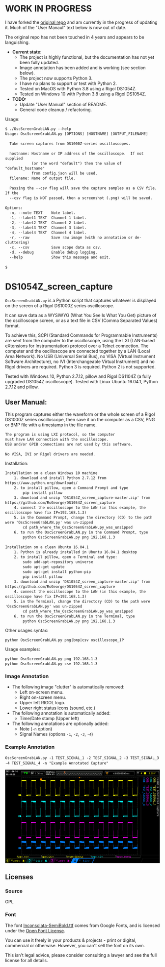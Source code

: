# WORK IN PROGRESS
I have forked the [original repo](https://github.com/RoGeorge/DS1054Z_screen_capture) and am currently in the progress of updating it.  Much of the "User Manaul" text below is now out of date.

The original repo has not been touched in 4 years and appears to be languishing.

- **Current state:**
    - The project is highly functional, but the documentation has not yet been fully updated.
    - Image annotation has been added and is working (see section below).
    - The project now supports Python 3.
    - I have no plans to support or test with Python 2.
    - Tested on MacOS with Python 3.8 using a Rigol DS1054Z.
    - Tested on Windows 10 with Python 3.8 using a Rigol DS1054Z.
- **TODO:**
    - Update "User Manual" section of README.
    - General code cleanup / refactoring.

Usage:
```
$ ./OscScreenGrabLAN.py --help
Usage: OscScreenGrabLAN.py [OPTIONS] [HOSTNAME] [OUTPUT_FILENAME]

  Take screen captures from DS1000Z-series oscilloscopes.

  hostname: Hostname or IP address of the oscilloscope.  If not supplied
            (or the word "default") then the value of "default_hostname"
            from config.json will be used.
  filename: Name of output file.

  Passing the --csv flag will save the capture samples as a CSV file. If the
  --csv flag is NOT passed, then a screenshot (.png) will be saved.

Options:
  -n, --note TEXT    Note label.
  -1, --label1 TEXT  Channel 1 label.
  -2, --label2 TEXT  Channel 2 label.
  -3, --label3 TEXT  Channel 3 label.
  -4, --label4 TEXT  Channel 4 label.
  -r, --raw          Save raw image (with no annotation or de-cluttering)
  -c, --csv          Save scope data as csv.
  -d, --debug        Enable debug logging.
  --help             Show this message and exit.

$
```
# DS1054Z_screen_capture

`OscScreenGrabLAN.py` is a Python script that captures
whatever is displayed on the screen of a Rigol DS1000Z series oscilloscope.

It can save data as a WYSIWYG (What You See Is What You Get) picture of the oscilloscope screen,
 or as a text file in CSV (Comma Separated Values) format.

To achieve this, SCPI (Standard Commands for Programmable Instruments) are sent from the computer
to the oscilloscope, using the LXI (LAN-based eXtensions for Instrumentation) protocol over a Telnet connection.
The computer and the oscilloscope are connected together by a LAN (Local Area Network).
No USB (Universal Serial Bus), no VISA (Virtual Instrument Software Architecture),
no IVI (Interchangeable Virtual Instrument) and no Rigol drivers are required.
Python 3 is required. Python 2 is not supported.

Tested with Windows 10, Python 2.7.12, pillow and Rigol DS1104Z (a fully upgraded DS1054Z oscilloscope).
Tested with Linux Ubuntu 16.04.1, Python 2.7.12 and pillow.


## User Manual:
This program captures either the waveform or the whole screen
    of a Rigol DS1000Z series oscilloscope, then save it on the computer
    as a CSV, PNG or BMP file with a timestamp in the file name.

    The program is using LXI protocol, so the computer
    must have LAN connection with the oscilloscope.
    USB and/or GPIB connections are not used by this software.

    No VISA, IVI or Rigol drivers are needed.
	
Installation:

    Installation on a clean Windows 10 machine
	    1. download and install Python 2.7.12 from https://www.python.org/downloads/
		2. to install pillow, open a Command Prompt and type
		    pip install pillow
		3. download and unzip 'DS1054Z_screen_capture-master.zip' from https://github.com/RoGeorge/DS1054Z_screen_capture
		4. connect the oscilloscope to the LAN (in this example, the oscilloscope have fix IP=192.168.1.3)
		5. in the Command Prompt, change the directory (CD) to the path were 'OscScreenGrabLAN.py' was un-zipped
		    cd path_where_the_OscScreenGrabLAN.py_was_unzipped
		6. to run the OscScreenGrabLAN.py in the Command Prompt, type
		    python OscScreenGrabLAN.py png 192.168.1.3
			
	Installation on a clean Ubuntu 16.04.1
	    1. Python is already installed in Ubuntu 16.04.1 desktop
	    2. to install pillow, open a Terminal and type:
		    sudo add-apt-repository universe
			sudo apt-get update
			sudo apt-get install python-pip
			pip install pillow
		3. download and unzip 'DS1054Z_screen_capture-master.zip' from https://github.com/RoGeorge/DS1054Z_screen_capture
		4. connect the oscilloscope to the LAN (in this example, the oscilloscope have fix IP=192.168.1.3)
		5. in the Terminal, change the directory (CD) to the path were 'OscScreenGrabLAN.py' was un-zipped
		    cd path_where_the_OscScreenGrabLAN.py_was_unzipped
		6. to run the OscScreenGrabLAN.py in the Terminal, type
		    python OscScreenGrabLAN.py png 192.168.1.3			
	
Other usages syntax:

    python OscScreenGrabLAN.py png|bmp|csv oscilloscope_IP

Usage examples:

    python OscScreenGrabLAN.py png 192.168.1.3
    python OscScreenGrabLAN.py csv 192.168.1.3

### Image Annotation

- The following image "clutter" is automatically removed:
    - Left on-screen menu.
    - Right on-screen menu.
    - Upper left RIGOL logo.
    - Lower right status icons (sound, etc.)
- The following annotation is automatically added:
    - Time/Date stamp (Upper left)
- The following annotations are optionally added:
    - Note (`-n` option)
    - Signal Names (options `-1`, `-2`, `-3`, `-4`)

### Example Annotation
`OscScreenGrabLAN.py -1 TEST_SIGNAL_1 -2 TEST_SIGNAL_2 -3 TEST_SIGNAL_3 -4 TEST_SIGNAL_4 -n "Example Annotated Capture"`

![](captures/Example_Annotated_Capture.png)

## Licenses
### Source
GPL
### Font
The font [Inconsolata-SemiBold.ttf](https://fonts.google.com/specimen/Inconsolata#about) comes from Google Fonts, and is licensed under the [Open Font License](https://scripts.sil.org/cms/scripts/page.php?site_id=nrsi&id=OFL).

You can use it freely in your products & projects - print or digital, commercial or otherwise. However, you can't sell the font on its own.

This isn't legal advice, please consider consulting a lawyer and see the full license for all details.